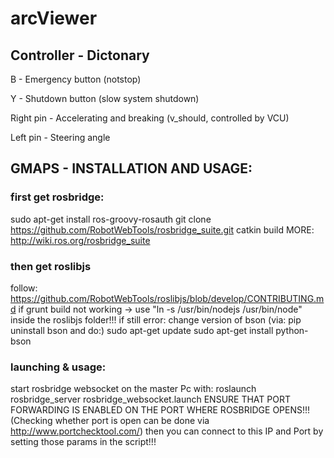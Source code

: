 # arcViewer

## Controller - Dictonary
B - Emergency button (notstop)

Y - Shutdown button (slow system shutdown)

Right pin - Accelerating and breaking (v_should, controlled by VCU)

Left pin - Steering angle

## GMAPS - INSTALLATION AND USAGE:
### first get rosbridge:
sudo apt-get install ros-groovy-rosauth
git clone https://github.com/RobotWebTools/rosbridge_suite.git
catkin build
MORE: http://wiki.ros.org/rosbridge_suite

### then get roslibjs
follow: https://github.com/RobotWebTools/roslibjs/blob/develop/CONTRIBUTING.md
if grunt build not working -> use "ln -s /usr/bin/nodejs /usr/bin/node" inside the roslibjs folder!!!
if still error: change version of bson (via: pip uninstall bson and do:)
sudo apt-get update
sudo apt-get install python-bson

### launching & usage:
start rosbridge websocket on the master Pc with: roslaunch rosbridge_server rosbridge_websocket.launch
ENSURE THAT PORT FORWARDING IS ENABLED ON THE PORT WHERE ROSBRIDGE OPENS!!!
(Checking whether port is open can be done via http://www.portchecktool.com/)
then you can connect to this IP and Port by setting those params in the script!!!
